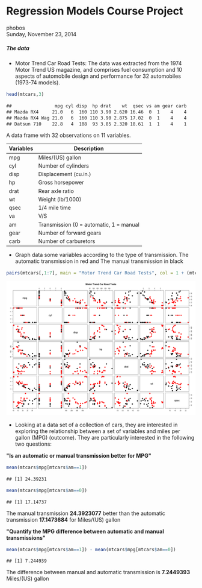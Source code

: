 # Regression Models Course Project
phobos  
Sunday, November 23, 2014  

##### The data
- Motor Trend Car Road Tests: The data was extracted from the 1974 Motor Trend US magazine, and comprises fuel consumption and 10 aspects of automobile design and performance for 32 automobiles (1973-74 models).

```r
head(mtcars,3)
```

```
##                mpg cyl disp  hp drat    wt  qsec vs am gear carb
## Mazda RX4     21.0   6  160 110 3.90 2.620 16.46  0  1    4    4
## Mazda RX4 Wag 21.0   6  160 110 3.90 2.875 17.02  0  1    4    4
## Datsun 710    22.8   4  108  93 3.85 2.320 18.61  1  1    4    1
```
A data frame with 32 observations on 11 variables.

Variables |Description
----------|-------------
mpg       |Miles/(US) gallon
cyl       |Number of cylinders
disp      |Displacement (cu.in.)
hp        |Gross horsepower
drat      |Rear axle ratio
wt        |Weight (lb/1000)
qsec      |1/4 mile time
va        |V/S
am        |Transmission (0 = automatic, 1 = manual
gear      |Number of forward gears
carb      |Number of carburetors


- Graph data some variables according to the type of transmission. The automatic transmission in red and The manual transmission in black

```r
pairs(mtcars[,1:7], main = "Motor Trend Car Road Tests", col = 1 + (mtcars$am == 0), pch = 19,cex = 2)
```

![](./proyect_files/figure-html/unnamed-chunk-2-1.png) 


- Looking at a data set of a collection of cars, they are interested in exploring the relationship between a set of variables and miles per gallon (MPG) (outcome). They are particularly interested in the following two questions:  

**"Is an automatic or manual transmission better for MPG"**  


```r
mean(mtcars$mpg[mtcars$am==1])
```

```
## [1] 24.39231
```

```r
mean(mtcars$mpg[mtcars$am==0])
```

```
## [1] 17.14737
```
The manual transmission **24.3923077** better than the automatic transmission **17.1473684** for Miles/(US) gallon

**"Quantify the MPG difference between automatic and manual transmissions"**


```r
mean(mtcars$mpg[mtcars$am==1]) - mean(mtcars$mpg[mtcars$am==0])
```

```
## [1] 7.244939
```

The difference between manual and automatic transmission is **7.2449393** Miles/(US) gallon

